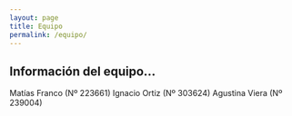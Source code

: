 ```yaml
---
layout: page
title: Equipo
permalink: /equipo/
---
```


## Información del equipo...

Matías Franco (Nº 223661)
Ignacio Ortiz (Nº 303624)
Agustina Viera (Nº 239004)
